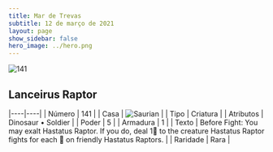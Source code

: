 ```yaml
---
title: Mar de Trevas
subtitle: 12 de março de 2021
layout: page
show_sidebar: false
hero_image: ../hero.png
---
```


![141](https://cdn.keyforgegame.com/media/card_front/pt/496_141_35M9XX59RHQ6_pt.png)

## Lanceirus Raptor

|----|----|
| Número | 141 |
| Casa | ![Saurian](https://archonarcana.com/images/thumb/9/9e/Saurian_P.png/22px-Saurian_P.png "Sauro") |
| Tipo | Criatura |
| Atributos | Dinosaur • Soldier |
| Poder | 5 |
| Armadura | 1 |
| Texto | Before Fight: You may exalt Hastatus Raptor. If you do, deal 1 to the creature Hastatus Raptor fights for each  on friendly Hastatus Raptors. |
| Raridade | Rara |
